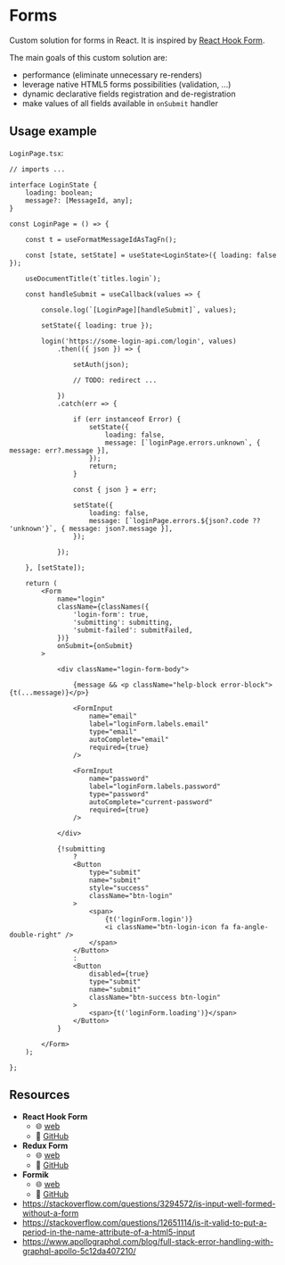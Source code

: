 # Forms

Custom solution for forms in React. It is inspired by [React Hook Form](https://react-hook-form.com/).

The main goals of this custom solution are:
* performance (eliminate unnecessary re-renders)
* leverage native HTML5 forms possibilities (validation, ...)
* dynamic declarative fields registration and de-registration
* make values of all fields available in `onSubmit` handler


## Usage example

`LoginPage.tsx`:
```tsx
// imports ...

interface LoginState {
	loading: boolean;
	message?: [MessageId, any];
}

const LoginPage = () => {

	const t = useFormatMessageIdAsTagFn();

	const [state, setState] = useState<LoginState>({ loading: false });

	useDocumentTitle(t`titles.login`);

	const handleSubmit = useCallback(values => {

		console.log(`[LoginPage][handleSubmit]`, values);

		setState({ loading: true });

		login('https://some-login-api.com/login', values)
			.then(({ json }) => {

				setAuth(json);

				// TODO: redirect ...

			})
			.catch(err => {

				if (err instanceof Error) {
					setState({
						loading: false,
						message: [`loginPage.errors.unknown`, { message: err?.message }],
					});
					return;
				}

				const { json } = err;

				setState({
					loading: false,
					message: [`loginPage.errors.${json?.code ?? 'unknown'}`, { message: json?.message }],
				});

			});

	}, [setState]);

	return (
		<Form
			name="login"
			className={classNames({
				'login-form': true,
				'submitting': submitting,
				'submit-failed': submitFailed,
			})}
			onSubmit={onSubmit}
		>
			
			<div className="login-form-body">

				{message && <p className="help-block error-block">{t(...message)}</p>}

				<FormInput
					name="email"
					label="loginForm.labels.email"
					type="email"
					autoComplete="email"
					required={true}
				/>

				<FormInput
					name="password"
					label="loginForm.labels.password"
					type="password"
					autoComplete="current-password"
					required={true}
				/>

			</div>

			{!submitting
				?
				<Button
					type="submit"
					name="submit"
					style="success"
					className="btn-login"
				>
					<span>
						{t('loginForm.login')}
						<i className="btn-login-icon fa fa-angle-double-right" />
					</span>
				</Button>
				:
				<Button
					disabled={true}
					type="submit"
					name="submit"
					className="btn-success btn-login"
				>
					<span>{t('loginForm.loading')}</span>
				</Button>
			}

		</Form>
	);

};
```

## Resources

* **React Hook Form**
	* 🌐 [web](https://react-hook-form.com/)
	* 📙 [GitHub](https://github.com/react-hook-form/react-hook-form)
* **Redux Form**
	* 🌐 [web](https://redux-form.com/)
	* 📙 [GitHub](https://github.com/redux-form/redux-form)
* **Formik**
	* 🌐 [web](https://formik.org/)
	* 📙 [GitHub](https://github.com/formium/formik)
* https://stackoverflow.com/questions/3294572/is-input-well-formed-without-a-form
* https://stackoverflow.com/questions/12651114/is-it-valid-to-put-a-period-in-the-name-attribute-of-a-html5-input
* https://www.apollographql.com/blog/full-stack-error-handling-with-graphql-apollo-5c12da407210/

